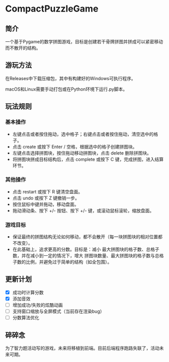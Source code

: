 # CompactPuzzleGame
## 简介
一个基于Pygame的数学拼图游戏，目标是创建若干骨牌拼图并拼成可以紧密移动而不散开的结构。

## 游玩方法
在Releases中下载压缩包，其中有构建好的Windows可执行程序。

macOS和Linux需要手动打包或在Python环境下运行.py脚本。

## 玩法规则
### 基本操作
- 左键点击或者按住拖动，选中格子；右键点击或者按住拖动，清空选中的格子。
- 点击 create 或按下 Enter / 空格，根据选中的格子创建拼图块。
- 左键点击选择拼图块，按住拖动移动拼图块，点击 delete 删除拼图块。
- 将拼图块拼成目标结构后，点击 complete 或按下 C 键，完成拼图，进入结算环节。
### 其他操作
- 点击 restart 或按下 R 键清空盘面。
- 点击 undo 或按下 Z 键撤销一步。
- 按住鼠标中键并拖动，移动盘面。
- 拖动滑动条、按下 +/- 按钮、按下 +/- 键，或滚动鼠标滚轮，缩放盘面。
### 游戏目标
- 保证最终的拼图结构无论如何移动，都不会散开（每一块拼图块的相对位置都不改变）。
- 在此基础上，追求更高的分数。目标是：减小 最大拼图块的格子数、总格子数，并在减小到一定的情况下，增大 拼图块数量、最大拼图块的格子数与总格子数的比例，并避免过于简单的结构（如全包围）。

## 更新计划
- [x] 成功时计算分数
- [x] 添加音效
- [ ] 增加成功/失败的炫酷动画
- [ ] 支持窗口缩放与全屏模式（当前存在渲染bug）
- [ ] 分数算法优化

## 碎碎念
为了智力题活动写的游戏，未来将移植到前端。目前后端程序跑路失联了，活动未来可期。
